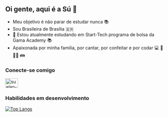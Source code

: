 ## Oi gente, aqui é a Sú 👋
- Meu objetivo é não parar de estudar nunca 📚
- Sou Brasileira de Brasília 🇧🇷
- 🌱 Estou atualmente estudando em Start-Tech programa de bolsa da Gama Academy 📚
- Apaixonada por minha familia, por cantar, por confeitar e por codar 💻 🍫 🧑‍🎤 👪



### Conecte-se comigo
<a href="https://www.linkedin.com/in/suelen-machado-00aab230/" target= "_blank" >
<img align="center" alt = "suelen-linkedin" height="30" width="40" src="https://cdn.jsdelivr.net/gh/devicons/devicon/icons/linkedin/linkedin-original.svg" style="max-width:100%;">
</a> 

###  Habilidades em desenvolvimento
[![Top Langs](https://github-readme-stats.vercel.app/api/top-langs/?username=suelenmachado&layout=compact)](https://github.com/suelenmachado/github-readme-stats)

